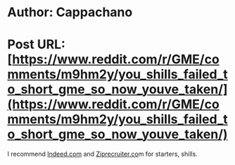 # Author: Cappachano
# Post URL: [https://www.reddit.com/r/GME/comments/m9hm2y/you_shills_failed_to_short_gme_so_now_youve_taken/](https://www.reddit.com/r/GME/comments/m9hm2y/you_shills_failed_to_short_gme_so_now_youve_taken/)


I recommend [Indeed.com](https://Indeed.com) and [Ziprecruiter.co](https://Ziprecruiter.co)m for starters, shills.
